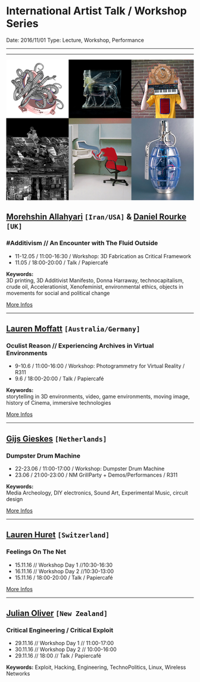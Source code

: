 # International Artist Talk / Workshop Series

Date: 2016/11/01
Type: Lecture, Workshop, Performance

---
---

![](international-artist-talk-workshop-series.jpg)

## [Morehshin Allahyari](http://www.morehshin.com/) `[Iran/USA]` & [Daniel Rourke](http://machinemachine.net/) `[UK]`
### #Additivism // An Encounter with The Fluid Outside

- 11-12.05 / 11:00-16:30 / Workshop: 3D Fabrication as Critical Framework  
- 11.05 / 18:00-20:00 / Talk  / Papiercafé

__Keywords:__  
3D printing, 3D Additivist Manifesto, Donna Harraway, technocapitalism, crude oil, Accelerationist, Xenofeminist, environmental ethics, objects in movements for social and political change 

[More Infos](/additivism)

---

## [Lauren Moffatt](http://www.fact.co.uk/people/artists/lauren-moffatt.aspx) `[Australia/Germany]`
### Oculist Reason // Experiencing Archives in Virtual Environments

- 9-10.6 / 11:00-16:00 / Workshop: Photogrammetry for Virtual Reality / R311
- 9.6 / 18:00-20:00 / Talk /  Papiercafé

__Keywords:__  
storytelling in 3D environments, video, game environments, moving image, history of Cinema, immersive technologies

[More Infos](/the-oculist-reason)

---

## [Gijs Gieskes](http://gieskes.nl/) `[Netherlands]`

### Dumpster Drum Machine

- 22-23.06 / 11:00-17:00 / Workshop: Dumpster Drum Machine
- 23.06 / 21:00-23:00 / NM GrillParty + Demos/Performances / R311

__Keywords:__  
Media Archeology, DIY electronics, Sound Art, Experimental Music, circuit design

[More Infos](/dumpster-drum-machine)

---

## [Lauren Huret](http://laurenhuret.com/) `[Switzerland]`

### Feelings On The Net

- 15.11.16 // Workshop Day 1 //10:30-16:30
- 16.11.16 // Workshop Day 2 //10:30-13:00
- 15.11.16 / 18:00-20:00 / Talk / Papiercafé

[More Infos](/feelings-on-the-net)

---

## [Julian Oliver](https://julianoliver.com) `[New Zealand]`

### Critical Engineering / Critical Exploit

- 29.11.16 // Workshop Day 1 // 11:00-17:00
- 30.11.16 // Workshop Day 2 // 10:00-16:00
- 29.11.16 // 18:00 // Talk / Papiercafé

__Keywords:__
Exploit, Hacking, Engineering, TechnoPolitics, Linux, Wireless Networks

